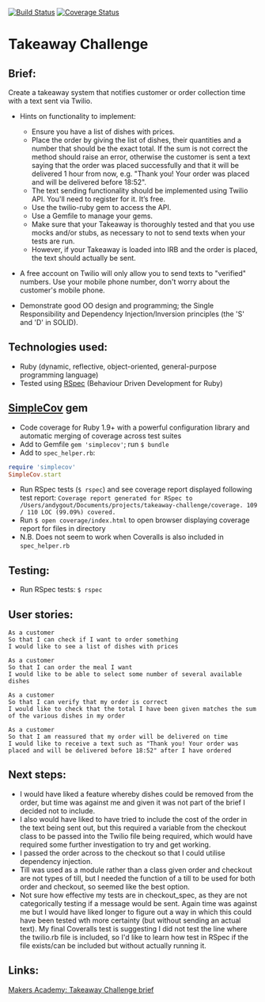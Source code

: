[![Build Status](https://travis-ci.org/andygout/takeaway-challenge.png)](https://travis-ci.org/andygout/takeaway-challenge) [![Coverage Status](https://coveralls.io/repos/andygout/takeaway-challenge/badge.svg?branch=master&service=github)](https://coveralls.io/github/andygout/takeaway-challenge?branch=master)


Takeaway Challenge
=================


Brief:
-------

Create a takeaway system that notifies customer or order collection time with a text sent via Twilio.

- Hints on functionality to implement:
  - Ensure you have a list of dishes with prices.
  - Place the order by giving the list of dishes, their quantities and a number that should be the exact total. If the sum is not correct the method should raise an error, otherwise the customer is sent a text saying that the order was placed successfully and that it will be delivered 1 hour from now, e.g. "Thank you! Your order was placed and will be delivered before 18:52".
  - The text sending functionality should be implemented using Twilio API. You'll need to register for it. It’s free.
  - Use the twilio-ruby gem to access the API.
  - Use a Gemfile to manage your gems.
  - Make sure that your Takeaway is thoroughly tested and that you use mocks and/or stubs, as necessary to not to send texts when your tests are run.
  - However, if your Takeaway is loaded into IRB and the order is placed, the text should actually be sent.

- A free account on Twilio will only allow you to send texts to "verified" numbers. Use your mobile phone number, don't worry about the customer's mobile phone.

- Demonstrate good OO design and programming; the Single Responsibility and Dependency Injection/Inversion principles (the 'S' and 'D' in SOLID).


Technologies used:
-------

- Ruby (dynamic, reflective, object-oriented, general-purpose programming language)
- Tested using [RSpec](http://rspec.info/) (Behaviour Driven Development for Ruby)


[SimpleCov](https://github.com/colszowka/simplecov) gem
-------

- Code coverage for Ruby 1.9+ with a powerful configuration library and automatic merging of coverage across test suites
- Add to Gemfile `gem 'simplecov'`; run `$ bundle`
- Add to `spec_helper.rb`:

````ruby
require 'simplecov'
SimpleCov.start
````

- Run RSpec tests (`$ rspec`) and see coverage report displayed following test report: `Coverage report generated for RSpec to /Users/andygout/Documents/projects/takeaway-challenge/coverage. 109 / 110 LOC (99.09%) covered.`
- Run `$ open coverage/index.html` to open browser displaying coverage report for files in directory
- N.B. Does not seem to work when Coveralls is also included in `spec_helper.rb`


Testing:
-------

- Run RSpec tests: `$ rspec`


User stories:
-------

```
As a customer
So that I can check if I want to order something
I would like to see a list of dishes with prices

As a customer
So that I can order the meal I want
I would like to be able to select some number of several available dishes

As a customer
So that I can verify that my order is correct
I would like to check that the total I have been given matches the sum of the various dishes in my order

As a customer
So that I am reassured that my order will be delivered on time
I would like to receive a text such as "Thank you! Your order was placed and will be delivered before 18:52" after I have ordered
```


Next steps:
-------

- I would have liked a feature whereby dishes could be removed from the order, but time was against me and given it was not part of the brief I decided not to include.
- I also would have liked to have tried to include the cost of the order in the text being sent out, but this required a variable from the checkout class to be passed into the Twilio file being required, which would have required some further investigation to try and get working.
- I passed the order across to the checkout so that I could utilise dependency injection.
- Till was used as a module rather than a class given order and checkout are not types of till, but I needed the function of a till to be used for both order and checkout, so seemed like the best option.
- Not sure how effective my tests are in checkout_spec, as they are not categorically testing if a message would be sent.  Again time was against me but I would have liked longer to figure out a way in which this could have been tested wth more certainty (but without sending an actual text).  My final Coveralls test is suggesting I did not test the line where the twilio.rb file is included, so I'd like to learn how test in RSpec if the file exists/can be included but without actually running it.


Links:
-------

[Makers Academy: Takeaway Challenge brief](https://github.com/makersacademy/takeaway-challenge)